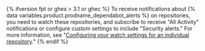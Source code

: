 {% ifversion fpt or ghes > 3.1 or ghec %}
To receive notifications about {% data variables.product.prodname_dependabot_alerts %} on repositories, you need to watch these repositories, and subscribe to receive "All Activity" notifications or configure custom settings to include "Security alerts." For more information, see "[Configuring your watch settings for an individual repository](/github/managing-subscriptions-and-notifications-on-github/setting-up-notifications/configuring-notifications#configuring-your-watch-settings-for-an-individual-repository)."
{% endif %}